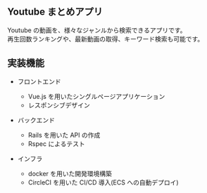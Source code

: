 ## Youtube まとめアプリ

Youtube の動画を、様々なジャンルから検索できるアプリです。  
再生回数ランキングや、最新動画の取得、キーワード検索も可能です。

## 実装機能

- フロントエンド

  - Vue.js を用いたシングルページアプリケーション
  - レスポンシブデザイン

- バックエンド

  - Rails を用いた API の作成
  - Rspec によるテスト

- インフラ

  - docker を用いた開発環境構築
  - CircleCI を用いた CI/CD 導入(ECS への自動デプロイ)
